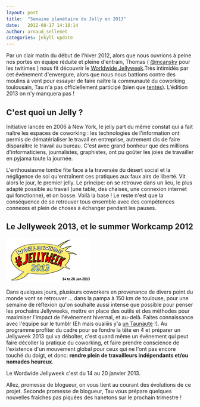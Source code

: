 ```yaml
---
layout: post
title:  "Semaine planétaire du Jelly en 2013"
date:   2012-08-17 14:18:14
author: arnaud_sellenet
categories: jekyll update
---
```

Par un clair matin du début de l'hiver 2012, alors que nous ouvrions à peine nos portes en équipe réduite et pleine d'entrain, Thomas  ( [@mcansky][lk-mcansky] pour les twitimes ) nous fit découvrir le [Worldwide Jellyweek][lk-jelly].Très intimidés par cet événement d'envergure, alors que nous nous battions contre des moulins à vent pour essayer de faire naître la communauté du coworking toulousain, Tau n'a pas officiellement participé (bien que [tentés][lk-tentes]). L'édition 2013 on n'y manquera pas !

## C'est quoi un Jelly ?
Initiative lancée en 2006 à New York, le jelly part du même constat qui a fait naître les espaces de coworking : les technologies de l'information ont permis de dématérialiser le travail en entreprise, autrement dis de faire disparaître le travail au bureau. C'est avec grand bonheur que des millions d'informaticiens, journalistes, graphistes, ont pu goûter les joies de travailler en pyjama toute la journée. 

L'enthousiasme tombe fite face à la traversée du désert social et la négligence de soi qu'entraînent ces pratiques aux faux airs de liberté. Vit alors le jour, le premier jelly. Le principe: on se retrouve dans un lieu, le plus adapté possible au travail (une table, des chaises, une connexion internet qui fonctionne), et on bosse. Voilà la base ! Le reste n'est que la conséquence de se retrouver tous ensemble avec des compétences connexes et plein de choses à échanger pendant les pauses.

## Le Jellyweek 2013, et le summer Workcamp 2012
![Worldwide Jelly week 2013 - 14 to 20 Jan 2013][img-jelly]

Dans quelques jours, plusieurs coworkers en provenance de divers point du monde vont se retrouver ... dans la pampa à 150 km de toulouse, pour une semaine de réflexion qu'on souhaite aussi intense que possible pour penser les prochains Jellyweeks, mettre en place des outils et des méthodes pour maximiser l'impact de l'événement hivernal, et au-delà. Faites connaissance avec l'équipe sur le tumblr (Eh mais ouaiiiis y'a [un Taunaute][lk-taunaute] !). Au programme profiter du cadre pour se fondre la tête en 4 et préparer un Jellyweek 2013 qui va déboîter, c'est quand même un événement qui peut faire décoller la pratique du coworking, et faire prendre conscience de l'existence d'un mouvement global pour ceux qui ne l'ont pas encore touché du doigt, et donc: **rendre plein de travailleurs indépendants et/ou nomades heureux**.

Le Wordwide Jellyweek c'est du 14 au 20 janvier 2013.

Allez, promesse de blogueur, on vous tient au courant des évolutions de ce projet. Seconde promesse de blogueur, Tau vous prépare quelques nouvelles fraîches pas piquées des hanetons sur le prochain trimestre !

[img-jelly]: /assets/images/jellyweek.jpg

[lk-mcansky]: https://twitter.com/@mcansky
[lk-jelly]: http://jellyweek.tumblr.com/
[lk-tentes]: /assets/images/poster_jelly.png
[lk-taunaute]: http://jellyweek.tumblr.com/post/26975005059/proudly-presented-jellyweek-crew-part-2-xaver